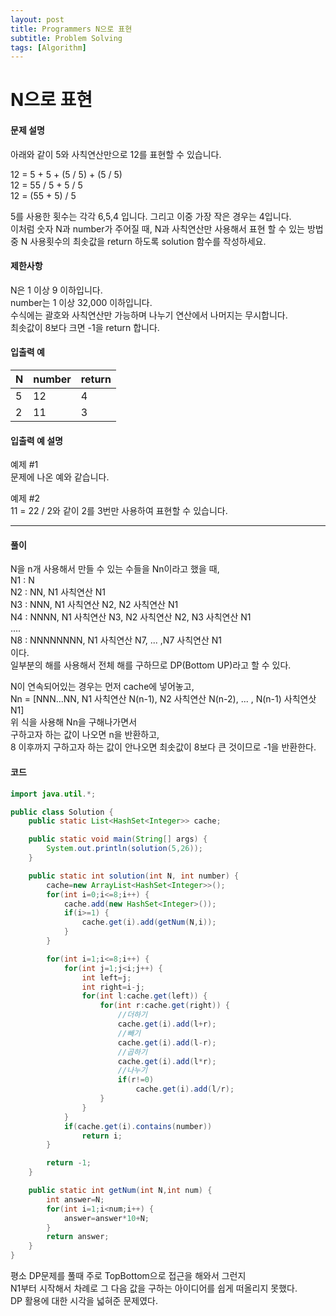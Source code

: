 ```yaml
---
layout: post
title: Programmers N으로 표현
subtitle: Problem Solving
tags: [Algorithm]
---
```


# N으로 표현
#### 문제 설명
아래와 같이 5와 사칙연산만으로 12를 표현할 수 있습니다.

12 = 5 + 5 + (5 / 5) + (5 / 5)  
12 = 55 / 5 + 5 / 5  
12 = (55 + 5) / 5

5를 사용한 횟수는 각각 6,5,4 입니다. 그리고 이중 가장 작은 경우는 4입니다.  
이처럼 숫자 N과 number가 주어질 때, N과 사칙연산만 사용해서 표현 할 수 있는 방법 중 N 사용횟수의 최솟값을 return 하도록 solution 함수를 작성하세요.

#### 제한사항
N은 1 이상 9 이하입니다.  
number는 1 이상 32,000 이하입니다.  
수식에는 괄호와 사칙연산만 가능하며 나누기 연산에서 나머지는 무시합니다.  
최솟값이 8보다 크면 -1을 return 합니다.

#### 입출력 예

  

N|	number|	return
----|----|----
5|	12|	4
2|	11|	3

  

#### 입출력 예 설명

예제 #1  
문제에 나온 예와 같습니다.

예제 #2  
11 = 22 / 2와 같이 2를 3번만 사용하여 표현할 수 있습니다.  



* * *

  

#### 풀이

N을 n개 사용해서 만들 수 있는 수들을 Nn이라고 했을 때,  
N1 : N  
N2 : NN, N1 사칙연산 N1  
N3 : NNN, N1 사칙연산 N2, N2 사칙연산 N1  
N4 : NNNN, N1 사칙연산 N3, N2 사칙연산 N2, N3 사칙연산 N1  
....  
N8 : NNNNNNNN, N1 사칙연산 N7, ... ,N7 사칙연산 N1  
이다.  
일부분의 해를 사용해서 전체 해를 구하므로 DP(Bottom UP)라고 할 수 있다.

N이 연속되어있는 경우는 먼저 cache에 넣어놓고,  
Nn = [NNN...NN, N1 사칙연산 N(n-1), N2 사칙연산 N(n-2), ... , N(n-1) 사칙연삿 N1]  
위 식을 사용해 Nn을 구해나가면서  
구하고자 하는 값이 나오면 n을 반환하고,  
8 이후까지 구하고자 하는 값이 안나오면 최솟값이 8보다 큰 것이므로 -1을 반환한다.

#### 코드
```java
import java.util.*;

public class Solution {
	public static List<HashSet<Integer>> cache;

	public static void main(String[] args) {
		System.out.println(solution(5,26));
	}

	public static int solution(int N, int number) {
        cache=new ArrayList<HashSet<Integer>>();
        for(int i=0;i<=8;i++) {
        	cache.add(new HashSet<Integer>());
        	if(i>=1) {
        		cache.get(i).add(getNum(N,i));
        	}
        }

        for(int i=1;i<=8;i++) {
        	for(int j=1;j<i;j++) {
        		int left=j;
        		int right=i-j;
        		for(int l:cache.get(left)) {
        			for(int r:cache.get(right)) {
        				//더하기
        				cache.get(i).add(l+r);
        				//빼기
        				cache.get(i).add(l-r);
        				//곱하기
        				cache.get(i).add(l*r);
        				//나누기
        				if(r!=0)
        					cache.get(i).add(l/r);
        			}
        		}
        	}
        	if(cache.get(i).contains(number))
        		return i;
        }

        return -1;
    }

	public static int getNum(int N,int num) {
		int answer=N;
		for(int i=1;i<num;i++) {
			answer=answer*10+N;
		}
		return answer;
	}
}
```

평소 DP문제를 풀때 주로 TopBottom으로 접근을 해와서 그런지  
N1부터 시작해서 차례로 그 다음 값을 구하는 아이디어를 쉽게 떠올리지 못했다.  
DP 활용에 대한 시각을 넓혀준 문제였다.